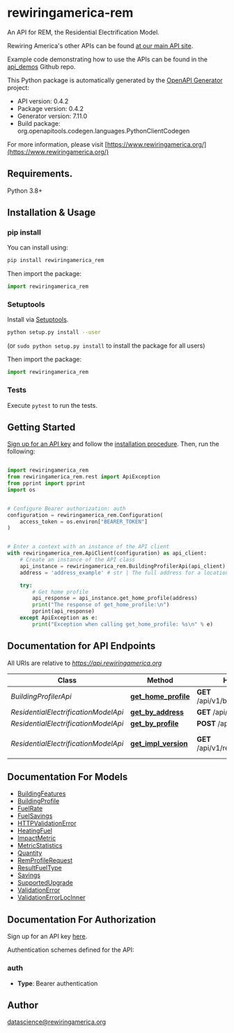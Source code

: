 # rewiringamerica-rem
An API for REM, the Residential Electrification Model.

Rewiring America's other APIs can be found [at our main API site](https://api.rewiringamerica.org/).

Example code demonstrating how to use the APIs can be found in the [api_demos](https://github.com/rewiringamerica/api_demos) Github repo.

This Python package is automatically generated by the [OpenAPI Generator](https://openapi-generator.tech) project:

- API version: 0.4.2
- Package version: 0.4.2
- Generator version: 7.11.0
- Build package: org.openapitools.codegen.languages.PythonClientCodegen

For more information, please visit [https://www.rewiringamerica.org/](https://www.rewiringamerica.org/)

## Requirements.

Python 3.8+

## Installation & Usage
### pip install

You can install using:

```sh
pip install rewiringamerica_rem
```

Then import the package:
```python
import rewiringamerica_rem
```

### Setuptools

Install via [Setuptools](http://pypi.python.org/pypi/setuptools).

```sh
python setup.py install --user
```
(or `sudo python setup.py install` to install the package for all users)

Then import the package:
```python
import rewiringamerica_rem
```

### Tests

Execute `pytest` to run the tests.

## Getting Started

[Sign up for an API key](https://homes.rewiringamerica.org/api/developer-login) and follow the [installation procedure](#installation--usage).
Then, run the following:

```python

import rewiringamerica_rem
from rewiringamerica_rem.rest import ApiException
from pprint import pprint
import os


# Configure Bearer authorization: auth
configuration = rewiringamerica_rem.Configuration(
    access_token = os.environ["BEARER_TOKEN"]
)


# Enter a context with an instance of the API client
with rewiringamerica_rem.ApiClient(configuration) as api_client:
    # Create an instance of the API class
    api_instance = rewiringamerica_rem.BuildingProfilerApi(api_client)
    address = 'address_example' # str | The full address for a location including street number and name, city, state, and zip code.

    try:
        # Get home profile
        api_response = api_instance.get_home_profile(address)
        print("The response of get_home_profile:\n")
        pprint(api_response)
    except ApiException as e:
        print("Exception when calling get_home_profile: %s\n" % e)

```

## Documentation for API Endpoints

All URIs are relative to *https://api.rewiringamerica.org*

Class | Method | HTTP request | Description
------------ | ------------- | ------------- | -------------
*BuildingProfilerApi* | [**get_home_profile**](docs/BuildingProfilerApi.md#get_home_profile) | **GET** /api/v1/building_profiler/home | Get home profile
*ResidentialElectrificationModelApi* | [**get_by_address**](docs/ResidentialElectrificationModelApi.md#get_by_address) | **GET** /api/v1/rem/address | Get by address
*ResidentialElectrificationModelApi* | [**get_by_profile**](docs/ResidentialElectrificationModelApi.md#get_by_profile) | **POST** /api/v1/rem/profile | Get by profile
*ResidentialElectrificationModelApi* | [**get_impl_version**](docs/ResidentialElectrificationModelApi.md#get_impl_version) | **GET** /api/v1/rem/server_version | Get implementation version


## Documentation For Models

 - [BuildingFeatures](docs/BuildingFeatures.md)
 - [BuildingProfile](docs/BuildingProfile.md)
 - [FuelRate](docs/FuelRate.md)
 - [FuelSavings](docs/FuelSavings.md)
 - [HTTPValidationError](docs/HTTPValidationError.md)
 - [HeatingFuel](docs/HeatingFuel.md)
 - [ImpactMetric](docs/ImpactMetric.md)
 - [MetricStatistics](docs/MetricStatistics.md)
 - [Quantity](docs/Quantity.md)
 - [RemProfileRequest](docs/RemProfileRequest.md)
 - [ResultFuelType](docs/ResultFuelType.md)
 - [Savings](docs/Savings.md)
 - [SupportedUpgrade](docs/SupportedUpgrade.md)
 - [ValidationError](docs/ValidationError.md)
 - [ValidationErrorLocInner](docs/ValidationErrorLocInner.md)


<a id="documentation-for-authorization"></a>
## Documentation For Authorization

Sign up for an API key [here](https://homes.rewiringamerica.org/api/developer-login).

Authentication schemes defined for the API:
<a id="auth"></a>
### auth

- **Type**: Bearer authentication


## Author

datascience@rewiringamerica.org


